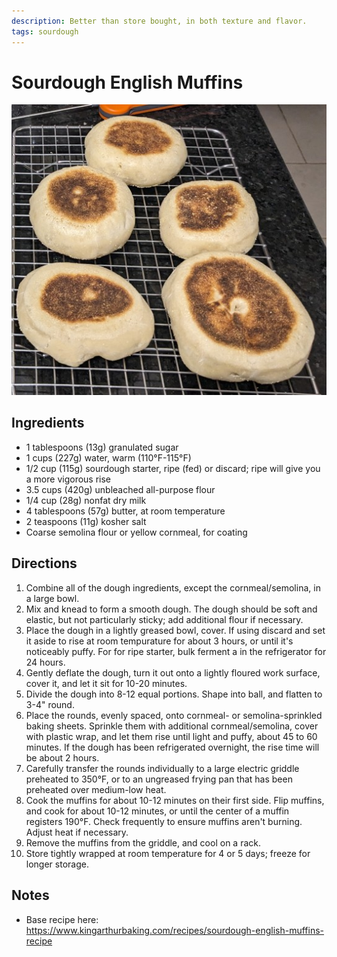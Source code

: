 ```yaml
---
description: Better than store bought, in both texture and flavor. 
tags: sourdough
---
```


# Sourdough English Muffins

![English Muffins](../../images/english_muffins.jpg)

## Ingredients

- 1 tablespoons (13g) granulated sugar
- 1 cups (227g) water, warm (110°F-115°F)
- 1/2 cup (115g) sourdough starter, ripe (fed) or discard; ripe will give you a more vigorous rise
- 3.5 cups (420g) unbleached all-purpose flour
- 1/4 cup (28g) nonfat dry milk
- 4 tablespoons (57g) butter, at room temperature
- 2 teaspoons (11g) kosher salt
- Coarse semolina flour or yellow cornmeal, for coating

## Directions

1. Combine all of the dough ingredients, except the cornmeal/semolina, in a large bowl.
2. Mix and knead to form a smooth dough. The dough should be soft and elastic, but not particularly sticky; add additional flour if necessary.
3. Place the dough in a lightly greased bowl, cover. If using discard and set it aside to rise at room tempurature for about 3 hours, or until it's noticeably puffy. For for ripe starter, bulk ferment a in the refrigerator for 24 hours.
4. Gently deflate the dough, turn it out onto a lightly floured work surface, cover it, and let it sit for 10-20 minutes.
5. Divide the dough into 8-12 equal portions. Shape into ball, and flatten to 3-4" round. 
6. Place the rounds, evenly spaced, onto cornmeal- or semolina-sprinkled baking sheets. Sprinkle them with additional cornmeal/semolina, cover with plastic wrap, and let them rise until light and puffy, about 45 to 60 minutes. If the dough has been refrigerated overnight, the rise time will be about 2 hours.
7. Carefully transfer the rounds individually to a large electric griddle preheated to 350°F, or to an ungreased frying pan that has been preheated over medium-low heat.
9. Cook the muffins for about 10-12 minutes on their first side. Flip muffins, and cook for about 10-12 minutes, or until the center of a muffin registers 190°F. Check frequently to ensure muffins aren't burning. Adjust heat if necessary.
10. Remove the muffins from the griddle, and cool on a rack. 
11. Store tightly wrapped at room temperature for 4 or 5 days; freeze for longer storage.

## Notes

- Base recipe here: <https://www.kingarthurbaking.com/recipes/sourdough-english-muffins-recipe>
